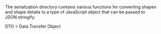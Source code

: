 The serialization directory contains various functions for converting shapes and shape details to a type of JavaScript object that can be passed to JSON.stringify.

DTO = Data Transfer Object